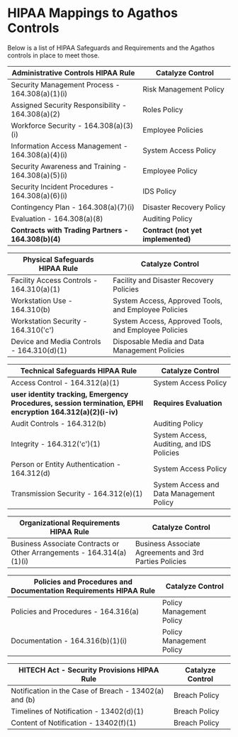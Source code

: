 # HIPAA Mappings to Agathos Controls

Below is a list of HIPAA Safeguards and Requirements and the Agathos controls in place to meet those.

 **Administrative Controls** HIPAA Rule | Catalyze Control
--- | ---
Security Management Process - 164.308(a)(1)(i) | Risk Management Policy | Paul
Assigned Security Responsibility - 164.308(a)(2) | Roles Policy | Paul
Workforce Security - 164.308(a)(3)(i) | Employee Policies | Paul
Information Access Management - 164.308(a)(4)(i) | System Access Policy | Paul
Security Awareness and Training - 164.308(a)(5)(i) | Employee Policy | Paul
Security Incident Procedures - 164.308(a)(6)(i) | IDS Policy | Paul
Contingency Plan - 164.308(a)(7)(i) | Disaster Recovery Policy | Paul
Evaluation - 164.308(a)(8) | Auditing Policy | Paul
**Contracts with Trading Partners - 164.308(b)(4)** | **Contract (not yet implemented)** | Paul

 **Physical Safeguards** HIPAA Rule | Catalyze Control
--- | ---
Facility Access Controls - 164.310(a)(1) | Facility and Disaster Recovery Policies | Paul
Workstation Use - 164.310(b) | System Access, Approved Tools, and Employee Policies | Paul
Workstation Security - 164.310('c') | System Access, Approved Tools, and Employee Policies | Paul
Device and Media Controls - 164.310(d)(1) | Disposable Media and Data Management Policies | Paul

 **Technical Safeguards** HIPAA Rule | Catalyze Control
---------------- | ----------------
Access Control - 164.312(a)(1) | System Access Policy | Devin
**user identity tracking, Emergency Procedures, session termination, EPHI encryption 164.312(a)(2)(i-iv)** | **Requires Evaluation** | Devin
Audit Controls - 164.312(b) | Auditing Policy | Devin
Integrity - 164.312('c')(1) | System Access, Auditing, and IDS Policies | Devin
Person or Entity Authentication - 164.312(d) | System Access Policy | Devin
Transmission Security - 164.312(e)(1) | System Access and Data Management Policy | Devin

 **Organizational Requirements** HIPAA Rule | Catalyze Control
--- | ---
Business Associate Contracts or Other Arrangements - 164.314(a)(1)(i) | Business Associate Agreements and 3rd Parties Policies | Paul

**Policies and Procedures and Documentation Requirements** HIPAA Rule | Catalyze Control
---|---
Policies and Procedures - 164.316(a) | Policy Management Policy | Devin
Documentation - 164.316(b)(1)(i) | Policy Management Policy | Devin


 **HITECH Act - Security Provisions** HIPAA Rule | Catalyze Control
--- | ---
Notification in the Case of Breach - 13402(a) and (b) | Breach Policy | Devin
Timelines of Notification - 13402(d)(1) | Breach Policy | Devin
Content of Notification - 13402(f)(1) | Breach Policy | Devin
